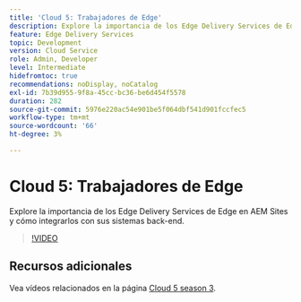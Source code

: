 ```yaml
---
title: 'Cloud 5: Trabajadores de Edge'
description: Explore la importancia de los Edge Delivery Services de Edge en AEM Sites y cómo integrarlos con sus sistemas back-end.
feature: Edge Delivery Services
topic: Development
version: Cloud Service
role: Admin, Developer
level: Intermediate
hidefromtoc: true
recommendations: noDisplay, noCatalog
exl-id: 7b39d955-9f8a-45cc-bc36-be6d454f5578
duration: 282
source-git-commit: 5976e220ac54e901be5f064dbf541d901fccfec5
workflow-type: tm+mt
source-wordcount: '66'
ht-degree: 3%

---
```


# Cloud 5: Trabajadores de Edge

Explore la importancia de los Edge Delivery Services de Edge en AEM Sites y cómo integrarlos con sus sistemas back-end.

>[!VIDEO](https://video.tv.adobe.com/v/3427589?learn=on)

## Recursos adicionales

Vea vídeos relacionados en la página [Cloud 5 season 3](../cloud5-season-3.md).
